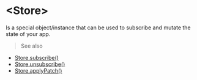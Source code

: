 # &lt;Store&gt;

Is a special object/instance that can be used to subscribe and mutate the state of your app.

> See also

-   [Store.subscribe()](/api/javascript/store-subscribe)
-   [Store.unsubscribe()](/api/javascript/store-unsubscribe)
-   [Store.applyPatch()](/api/javascript/store-applypatch)
